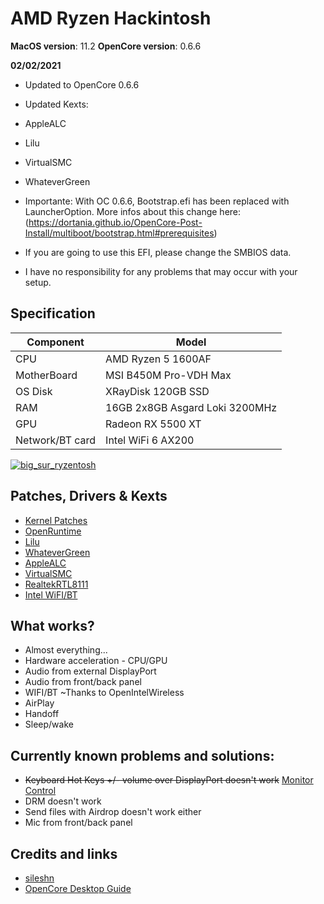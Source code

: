 # AMD Ryzen Hackintosh

**MacOS version**:  11.2
**OpenCore version**: 0.6.6

**02/02/2021**

* Updated to OpenCore 0.6.6
* Updated Kexts:

* AppleALC
* Lilu
* VirtualSMC
* WhateverGreen

* Importante: With OC 0.6.6, Bootstrap.efi has been replaced with LauncherOption. More infos about this change here: (https://dortania.github.io/OpenCore-Post-Install/multiboot/bootstrap.html#prerequisites)

* If you are going to use this EFI, please change the SMBIOS data. 
* I have no responsibility for any problems that may occur with your setup.

## Specification

| Component        | Model                                  |
| ---------------- | -------------------------------------- |
| CPU              | AMD Ryzen 5 1600AF                     |
| MotherBoard      | MSI B450M Pro-VDH Max                  |
| OS Disk          | XRayDisk 120GB SSD                     |
| RAM              | 16GB 2x8GB Asgard Loki 3200MHz         |
| GPU              | Radeon RX 5500 XT                      |
| Network/BT card  | Intel WiFi 6 AX200                     |

[![big_sur_ryzentosh](https://i.postimg.cc/wTMSL5rS/big-sur-ryzentosh.png)](https://postimg.cc/svF6RWsc)

## Patches, Drivers & Kexts

* [Kernel Patches](https://github.com/AMD-OSX/AMD_Vanilla)
* [OpenRuntime](https://github.com/acidanthera/OpenCorePkg)
* [Lilu](https://github.com/acidanthera/Lilu)
* [WhateverGreen](https://github.com/acidanthera/WhateverGreen)
* [AppleALC](https://github.com/acidanthera/AppleALC)
* [VirtualSMC](https://github.com/acidanthera/VirtualSMC)
* [RealtekRTL8111](https://github.com/Mieze/RTL8111_driver_for_OS_X)
* [Intel WiFI/BT](https://dortania.github.io/OpenCore-Install-Guide/ktext.html#wifi-and-bluetooth)


## What works?

* Almost everything...
* Hardware acceleration - CPU/GPU
* Audio from external DisplayPort
* Audio from front/back panel
* WIFI/BT ~Thanks to OpenIntelWireless
* AirPlay
* Handoff 
* Sleep/wake

## Currently known problems and solutions:

* <strike>Keyboard Hot Keys +/- volume over DisplayPort doesn't work</strike> [Monitor Control](https://github.com/MonitorControl/MonitorControl)
* DRM doesn't work
* Send files with Airdrop doesn't work either
* Mic from front/back panel

## Credits and links

* [sileshn](https://github.com/sileshn/Ryzentosh)
* [OpenCore Desktop Guide](https://dortania.github.io/OpenCore-Install-Guide/)
